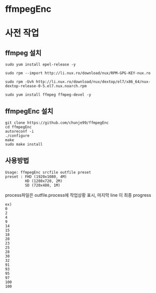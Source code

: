 ffmpegEnc
==============
# 사전 작업
## ffmpeg 설치

```shell
sudo yum install epel-release -y

sudo rpm --import http://li.nux.ro/download/nux/RPM-GPG-KEY-nux.ro

sudo rpm -Uvh http://li.nux.ro/download/nux/dextop/el7/x86_64/nux-dextop-release-0-5.el7.nux.noarch.rpm

sudo yum install ffmpeg ffmpeg-devel -y
```
## ffmpegEnc 설치
```shell
git clone https://github.com/chunje99/ffmpegEnc
cd ffmpegEnc
autoreconf -i
./configure
make
sudo make install
```
## 사용방법
```shell
Usage: ffmpegEnc srcfile outfile preset
preset : FHD (1920x1080, 4M)
         HD (1280x720, 2M)
         SD (720x480, 1M)
```
 process파일은 outfile.process에 작업상황 표시, 마지막 line 이 최종 progress
 ```
 ex) 
 0
2
4
9
14
15
18
20
23
25
28
30
32
91
93
95
97
100
100
```

